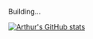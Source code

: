 Building...

[![Arthur's GitHub stats](https://github-readme-stats.vercel.app/api?username=arthurlw&show_icons=true&theme=dracula)](https://github.com/anuraghazra/github-readme-stats)


<!-- ## Hi there 👋

<!--
**arthurlw/arthurlw** is a ✨ _special_ ✨ repository because its `README.md` (this file) appears on your GitHub profile.

Here are some ideas to get you started:

- 🔭 I’m currently working on ...
- 🌱 I’m currently learning ...
- 👯 I’m looking to collaborate on ...
- 🤔 I’m looking for help with ...
- 💬 Ask me about ...
- 📫 How to reach me: ...
- 😄 Pronouns: ...
- ⚡ Fun fact: ...
-->
